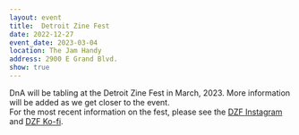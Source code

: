 ```yaml
---
layout: event
title:  Detroit Zine Fest
date: 2022-12-27
event_date: 2023-03-04
location: The Jam Handy
address: 2900 E Grand Blvd.
show: true
---
```


DnA will be tabling at the Detroit Zine Fest in March, 2023. More information will be added as we get closer to the event.  
For the most recent information on the fest, please see the [DZF Instagram](https://www.instagram.com/detzinefest/) and [DZF Ko-fi](https://ko-fi.com/detroitzinefest).
